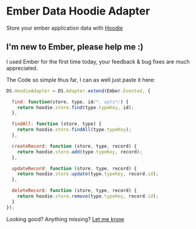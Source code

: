 Ember Data Hoodie Adapter
=========================

Store your ember application data with [Hoodie](http://hood.ie)

I'm new to Ember, please help me :)
-----------------------------------

I used Ember for the first time today, your feedback & bug fixes
are much appreciated.

The Code so simple thus far, I can as well just paste it here:

```js
DS.HoodieAdapter = DS.Adapter.extend(Ember.Evented, {

  find: function(store, type, id/*, opts*/) {
    return hoodie.store.find(type.typeKey, id);
  },

  findAll: function (store, type) {
    return hoodie.store.findAll(type.typeKey);
  },

  createRecord: function (store, type, record) {
    return hoodie.store.add(type.typeKey, record);
  },

  updateRecord: function (store, type, record) {
    return hoodie.store.update(type.typeKey, record.id);
  },

  deleteRecord: function (store, type, record) {
    return hoodie.store.remove(type.typeKey, record.id);
  }
});
```

Looking good? Anything missing? [Let me know](https://github.com/gr2m/ember-hoodie-adapter)
